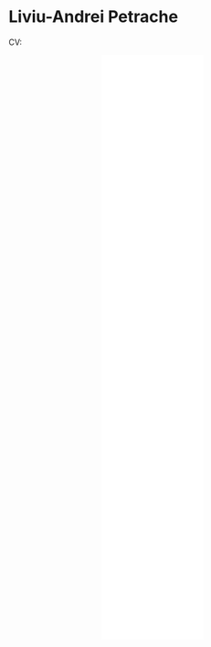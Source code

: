 # Liviu-Andrei Petrache

CV:
<div align="center">

[![logo](/github-metrics.svg)](https://www.linkedin.com/in/liviu-andrei-petrache-469325210)
</div>

